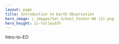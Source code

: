 ```yaml
---
layout: page
title: Introduction to Earth Observation
hero_image: /_images/Sat_School_Footer-06 (2).png
hero_height: is-fullwidth
---
```

Intro-to-EO

